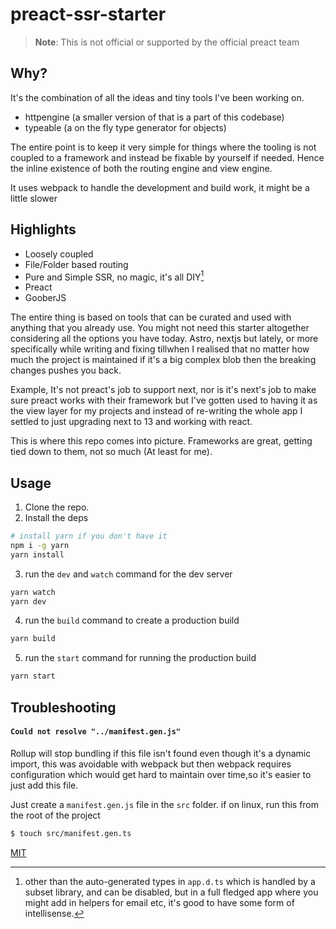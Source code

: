 # preact-ssr-starter

> **Note**: This is not official or supported by the official preact team

## Why?

It's the combination of all the ideas and tiny tools I've been working on.

- httpengine (a smaller version of that is a part of this codebase)
- typeable (a on the fly type generator for objects)

The entire point is to keep it very simple for things where the tooling is not
coupled to a framework and instead be fixable by yourself if needed. Hence the
inline existence of both the routing engine and view engine.

It uses webpack to handle the development and build work, it might be a little
slower

## Highlights

- Loosely coupled
- File/Folder based routing
- Pure and Simple SSR, no magic, it's all DIY[^1]
- Preact
- GooberJS

[^1]:
    other than the auto-generated types in `app.d.ts` which is handled by a
    subset library, and can be disabled, but in a full fledged app where you
    might add in helpers for email etc, it's good to have some form of
    intellisense.

The entire thing is based on tools that can be curated and used with anything that you already use. You might not need 
this starter altogether considering all the options you have today. Astro, nextjs but lately, or more specifically while writing and fixing 
tillwhen I realised that no matter how much the project is maintained if it's a big complex blob then the breaking changes pushes you back. 

Example, 
It's not preact's job to support next, nor is it's next's job to make sure preact works with their framework but I've gotten used to 
having it as the view layer for my projects and instead of re-writing the whole app I settled to just upgrading next to 13 and working 
with react. 

This is where this repo comes into picture. Frameworks are great, getting tied down to them, not so much (At least for me). 

## Usage

1. Clone the repo.
2. Install the deps

```sh
# install yarn if you don't have it
npm i -g yarn
yarn install
```

3. run the `dev` and `watch` command for the dev server

```sh
yarn watch
yarn dev
```

4. run the `build` command to create a production build

```sh
yarn build
```

5. run the `start` command for running the production build

```sh
yarn start
```

## Troubleshooting

#### `Could not resolve "../manifest.gen.js"`

Rollup will stop bundling if this file isn't found even though it's a dynamic
import, this was avoidable with webpack but then webpack requires configuration
which would get hard to maintain over time,so it's easier to just add this file.

Just create a `manifest.gen.js` file in the `src` folder. if on linux, run this
from the root of the project

```sh
$ touch src/manifest.gen.ts
```

[MIT](/LICENSE)
